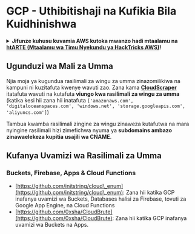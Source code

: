 # GCP - Uthibitishaji na Kufikia Bila Kuidhinishwa

<details>

<summary><strong>Jifunze kuhusu kuvamia AWS kutoka mwanzo hadi mtaalamu na</strong> <a href="https://training.hacktricks.xyz/courses/arte"><strong>htARTE (Mtaalamu wa Timu Nyekundu ya HackTricks AWS)</strong></a><strong>!</strong></summary>

Njia nyingine za kusaidia HackTricks:

* Ikiwa unataka kuona **kampuni yako ikitangazwa kwenye HackTricks** au **kupakua HackTricks kwa PDF** Angalia [**MIPANGO YA KUJIUNGA**](https://github.com/sponsors/carlospolop)!
* Pata [**bidhaa rasmi za PEASS & HackTricks**](https://peass.creator-spring.com)
* Gundua [**Familia ya PEASS**](https://opensea.io/collection/the-peass-family), mkusanyiko wetu wa [**NFTs**](https://opensea.io/collection/the-peass-family) za kipekee
* **Jiunge na** 💬 [**Kikundi cha Discord**](https://discord.gg/hRep4RUj7f) au kikundi cha [**telegram**](https://t.me/peass) au **nifuatilie** kwenye **Twitter** 🐦 [**@carlospolopm**](https://twitter.com/carlospolopm)**.**
* **Shiriki mbinu zako za kuvamia kwa kuwasilisha PRs kwa** [**HackTricks**](https://github.com/carlospolop/hacktricks) na [**HackTricks Cloud**](https://github.com/carlospolop/hacktricks-cloud) repos za github.

</details>

## Ugunduzi wa Mali za Umma

Njia moja ya kugundua rasilimali za wingu za umma zinazomilikiwa na kampuni ni kuzitafuta kwenye wavuti zao. Zana kama [**CloudScraper**](https://github.com/jordanpotti/CloudScraper) itatafuta wavuti na kutafuta **viungo kwa rasilimali za wingu za umma** (katika kesi hii zana hii inatafuta `['amazonaws.com', 'digitaloceanspaces.com', 'windows.net', 'storage.googleapis.com', 'aliyuncs.com']`)

Tambua kwamba rasilimali zingine za wingu zinaweza kutafutwa na mara nyingine rasilimali hizi zimefichwa nyuma ya **subdomains ambazo zinawaelekeza kupitia usajili wa CNAME**.

## Kufanya Uvamizi wa Rasilimali za Umma

### Buckets, Firebase, Apps & Cloud Functions

* [https://github.com/initstring/cloud\_enum](https://github.com/initstring/cloud\_enum): Zana hii katika GCP inafanya uvamizi wa Buckets, Databases halisi za Firebase, tovuti za Google App Engine, na Cloud Functions
* [https://github.com/0xsha/CloudBrute](https://github.com/0xsha/CloudBrute): Zana hii katika GCP inafanya uvamizi wa Buckets na Apps.
